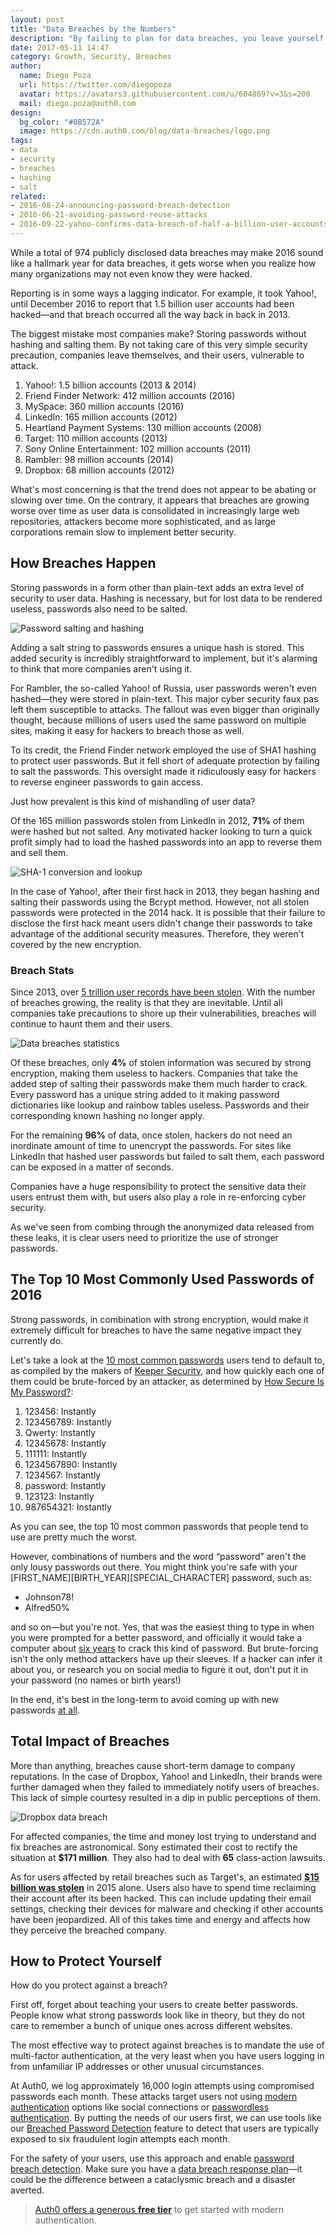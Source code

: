 ```yaml
---
layout: post
title: "Data Breaches by the Numbers"
description: "By failing to plan for data breaches, you leave yourself vulnerable to inevitable attacks"
date: 2017-05-11 14:47
category: Growth, Security, Breaches
author:
  name: Diego Poza
  url: https://twitter.com/diegopoza
  avatar: https://avatars3.githubusercontent.com/u/604869?v=3&s=200
  mail: diego.poza@auth0.com
design:
  bg_color: "#8B572A"
  image: https://cdn.auth0.com/blog/data-breaches/logo.png
tags:
- data
- security
- breaches
- hashing
- salt
related:
- 2016-08-24-announcing-password-breach-detection
- 2016-06-21-avoiding-password-reuse-attacks
- 2016-09-22-yahoo-confirms-data-breach-of-half-a-billion-user-accounts
---
```


While a total of 974 publicly disclosed data breaches may make 2016 sound like a hallmark year for data breaches, it gets worse when you realize how many organizations may not even know they were hacked.

Reporting is in some ways a lagging indicator. For example, it took Yahoo!, until December 2016 to report that 1.5 billion user accounts had been hacked—and that breach occurred all the way back in back in 2013.

The biggest mistake most companies make? Storing passwords without hashing and salting them. By not taking care of this very simple security precaution, companies leave themselves, and their users, vulnerable to attack.

1. Yahoo!: 1.5 billion accounts (2013 & 2014)
2. Friend Finder Network: 412 million accounts (2016)
3. MySpace: 360 million accounts (2016)
4. LinkedIn: 165 million accounts (2012)
5. Heartland Payment Systems: 130 million accounts (2008)
6. Target: 110  million accounts (2013)
7. Sony Online Entertainment: 102 million accounts  (2011)
8. Rambler: 98 million accounts (2014)
9. Dropbox: 68 million accounts (2012)

What's most concerning is that the trend does not appear to be abating or slowing over time. On the contrary, it appears that breaches are growing worse over time as user data is consolidated in increasingly large web repositories,  attackers become more sophisticated, and as large corporations remain slow to implement better security.

## How Breaches Happen

Storing passwords in a form other than plain-text adds an extra level of security to user data. Hashing is necessary, but for lost data to be rendered useless, passwords also need to be salted.

![Password salting and hashing](https://cdn.auth0.com/blog/data-breaches/password-salting.png)

Adding a salt string to passwords ensures a unique hash is stored. This added security is incredibly straightforward to implement, but it's alarming to think that more companies aren't using it.

For Rambler, the so-called Yahoo! of Russia, user passwords weren't even hashed—they were stored in plain-text. This major cyber security faux pas left them susceptible to attacks. The fallout was even bigger than originally thought, because millions of users used the same password on multiple sites, making it easy for hackers to breach those as well.

To its credit, the Friend Finder network employed the use of SHA1 hashing to protect user passwords. But it fell short of adequate protection by failing to salt the passwords. This oversight made it ridiculously easy for hackers to reverse engineer passwords to gain access.

Just how prevalent is this kind of mishandling of user data?

Of the 165 million passwords stolen from LinkedIn in 2012, **71%** of them were hashed but not salted. Any motivated hacker looking to turn a quick profit simply had to load the hashed passwords into an app to reverse them and sell them.

![SHA-1 conversion and lookup](https://cdn.auth0.com/blog/data-breaches/sha-1-reverse-lookup.png)

In the case of Yahoo!, after their first hack in 2013, they began hashing and salting their passwords using the Bcrypt method. However, not all stolen passwords were protected in the 2014 hack. It is possible that their failure to disclose the first hack meant users didn't change their passwords to take advantage of the additional security measures. Therefore, they weren't covered by the new encryption.

### Breach Stats

Since 2013, over [5 trillion user records have been stolen](http://breachlevelindex.com/). With the number of breaches growing, the reality is that they are inevitable. Until all companies take precautions to shore up their vulnerabilities, breaches will continue to haunt them and their users.

![Data breaches statistics](https://cdn.auth0.com/blog/data-breaches/data-breach-statistics.png)

Of these breaches, only **4%** of stolen information was secured by strong encryption, making them useless to hackers. Companies that take the added step of salting their passwords make them much harder to crack. Every password has a unique string added to it making password dictionaries like lookup and rainbow tables useless. Passwords and their corresponding known hashing no longer apply.

For the remaining **96%** of data, once stolen, hackers do not need an inordinate amount of time to unencrypt the passwords. For sites like LinkedIn that hashed user passwords but failed to salt them, each password can be exposed in a matter of seconds.

Companies have a huge responsibility to protect the sensitive data their users entrust them with, but users also play a role in re-enforcing cyber security.

As we've seen from combing through the anonymized data released from these leaks, it is clear users need to prioritize the use of stronger passwords.

## The Top 10 Most Commonly Used Passwords of 2016

Strong passwords, in combination with strong encryption, would make it extremely difficult for breaches to have the same negative impact they currently do.

Let's take a look at the [10 most common passwords](http://www.makeuseof.com/tag/keeper-worst-passwords-2016/) users tend to default to, as compiled by the makers of [Keeper Security](https://keepersecurity.com/), and how quickly each one of them could be brute-forced by an attacker, as determined by [How Secure Is My Password?](https://howsecureismypassword.net/):

1. 123456: Instantly
2. 123456789: Instantly
3. Qwerty: Instantly
4. 12345678: Instantly
5. 111111: Instantly
6. 1234567890: Instantly
7. 1234567: Instantly
8. password: Instantly
9. 123123: Instantly
10. 987654321: Instantly

As you can see, the top 10 most common passwords that people tend to use are pretty much the worst.

However, combinations of numbers and the word “password” aren't the only lousy passwords out there. You might think you're safe with your [FIRST_NAME][BIRTH_YEAR][SPECIAL_CHARACTER] password, such as:

* Johnson78!
* Alfred50%

and so on—but you're not. Yes, that was the easiest thing to type in when you were prompted for a better password, and officially it would take a computer about [six years](https://howsecureismypassword.net/) to crack this kind of password. But brute-forcing isn't the only method attackers have up their sleeves. If a hacker can infer it about you, or research you on social media to figure it out, don't put it in your password (no names or birth years!)

In the end, it's best in the long-term to avoid coming up with new passwords [at all](https://diogomonica.com/2014/10/11/password-security-why-the-horse-battery-staple-is-not-correct/).

## Total Impact of Breaches

More than anything, breaches cause short-term damage to company reputations. In the case of Dropbox, Yahoo! and LinkedIn, their brands were further damaged when they failed to immediately notify users of breaches. This lack of simple courtesy resulted in a dip in public perceptions of them.

![Dropbox data breach](https://cdn.auth0.com/blog/data-breaches/dropbox-data-breach.png)

For affected companies, the time and money lost trying to understand and fix breaches are astronomical. Sony estimated their cost to rectify the situation at **$171 million**. They also had to deal with **65** class-action lawsuits.

As for users affected by retail breaches such as Target's, an estimated [**$15 billion was stolen**](http://www.iii.org/fact-statistic/identity-theft-and-cybercrime) in 2015 alone. Users also have to spend time reclaiming their account after its been hacked. This can include updating their email settings, checking their devices for malware and checking if other accounts have been jeopardized. All of this takes time and energy and affects how they perceive the breached company.

## How to Protect Yourself

How do you protect against a breach?

First off, forget about teaching your users to create better passwords. People know what strong passwords look like in theory, but they do not care to remember a bunch of unique ones across different websites.

The most effective way to protect against breaches is to mandate the use of multi-factor authentication, at the very least when you have users logging in from unfamiliar IP addresses or other unusual circumstances.

At Auth0, we log approximately 16,000 login attempts using compromised passwords each month. These attacks target users not using [modern authentication](https://auth0.com/user-management) options like social connections or [passwordless authentication](https://auth0.com/passwordless). By putting the needs of our users first, we can use tools like our [Breached Password Detection](https://auth0.com/breached-passwords) feature to detect that users are typically exposed to six fraudulent login attempts each month.

For the safety of your users, use this approach and enable [password breach detection](https://auth0.com/breached-passwords). Make sure you have a [data breach response plan](https://auth0.com/blog/data-breach-response-planning-for-startups/)—it could be the difference between a cataclysmic breach and a disaster averted.

> [Auth0 offers a generous **free tier**](https://auth0.com/pricing) to get started with modern authentication.
